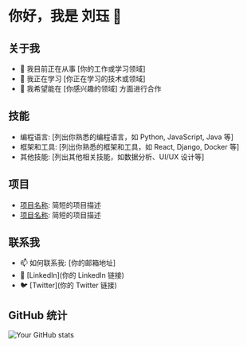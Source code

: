 # 你好，我是 刘珏 👋

## 关于我
- 🔭 我目前正在从事 [你的工作或学习领域]
- 🌱 我正在学习 [你正在学习的技术或领域]
- 👯 我希望能在 [你感兴趣的领域] 方面进行合作

## 技能
- 编程语言: [列出你熟悉的编程语言，如 Python, JavaScript, Java 等]
- 框架和工具: [列出你熟悉的框架和工具，如 React, Django, Docker 等]
- 其他技能: [列出其他相关技能，如数据分析、UI/UX 设计等]

## 项目
- [项目名称](项目链接): 简短的项目描述
- [项目名称](项目链接): 简短的项目描述

## 联系我
- 📫 如何联系我: [你的邮箱地址]
- 💼 [LinkedIn](你的 LinkedIn 链接)
- 🐦 [Twitter](你的 Twitter 链接)

## GitHub 统计
![Your GitHub stats](https://github-readme-stats.vercel.app/api?username=liujue0825&show_icons=true&theme=radical)
